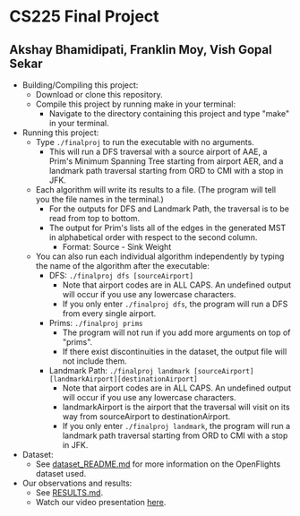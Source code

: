 # CS225 Final Project
## Akshay Bhamidipati, Franklin Moy, Vish Gopal Sekar
- Building/Compiling this project:
  - Download or clone this repository.
  - Compile this project by running make in your terminal:
    - Navigate to the directory containing this project and type "make" in your terminal.
- Running this project:
  - Type `./finalproj` to run the executable with no arguments.
    - This will run a DFS traversal with a source airport of AAE, a Prim's Minimum Spanning Tree starting from airport AER, and a landmark path traversal starting from ORD to CMI with a stop in JFK.
  - Each algorithm will write its results to a file. (The program will tell you the file names in the terminal.)
    - For the outputs for DFS and Landmark Path, the traversal is to be read from top to bottom.
    - The output for Prim's lists all of the edges in the generated MST in alphabetical order with respect to the second column.
      - Format: Source - Sink   Weight
  - You can also run each individual algorithm independently by typing the name of the algorithm after the executable:
    - DFS: `./finalproj dfs [sourceAirport]`
      - Note that airport codes are in ALL CAPS. An undefined output will occur if you use any lowercase characters.
      - If you only enter `./finalproj dfs`, the program will run a DFS from every single airport.
    - Prims: `./finalproj prims`
      - The program will not run if you add more arguments on top of "prims". 
      - If there exist discontinuities in the dataset, the output file will not include them.
    - Landmark Path: `./finalproj landmark [sourceAirport][landmarkAirport][destinationAirport]`
      - Note that airport codes are in ALL CAPS. An undefined output will occur if you use any lowercase characters. 
      - landmarkAirport is the airport that the traversal will visit on its way from sourceAirport to destinationAirport.
      - If you only enter `./finalproj landmark`, the program will run a landmark path traversal starting from ORD to CMI with a stop in JFK.
- Dataset:
  - See [dataset_README.md](dataset/dataset_README.md) for more information on the OpenFlights dataset used.  
- Our observations and results:
  - See [RESULTS.md](RESULTS.md).
  - Watch our video presentation [here](https://drive.google.com/file/d/1b-3CGkXxFuGSoN2V78OcTwV1PZ_tbpMv/view?usp=sharing).
